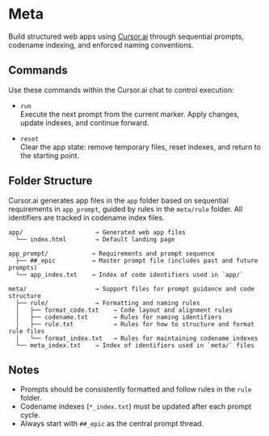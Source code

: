 # Meta

Build structured web apps using [Cursor.ai](https://cursor.ai) through sequential prompts, codename indexing, and enforced naming conventions.

## Commands

Use these commands within the Cursor.ai chat to control execution:

- `run`  
  Execute the next prompt from the current marker. Apply changes, update indexes, and continue forward.
  
- `reset`  
  Clear the app state: remove temporary files, reset indexes, and return to the starting point.

## Folder Structure

Cursor.ai generates app files in the `app` folder based on sequential requirements in `app_prompt`, guided by rules in the `meta/rule` folder. All identifiers are tracked in codename index files.

```
app/                    → Generated web app files  
  └── index.html        → Default landing page

app_prompt/            → Requirements and prompt sequence  
  ├── ##_epic          → Master prompt file (includes past and future prompts)  
  └── app_index.txt    → Index of code identifiers used in `app/`  

meta/                   → Support files for prompt guidance and code structure  
  ├── rule/             → Formatting and naming rules  
  │   ├── format_code.txt    → Code layout and alignment rules  
  │   ├── codename.txt       → Rules for naming identifiers  
  │   ├── rule.txt           → Rules for how to structure and format rule files  
  │   └── format_index.txt   → Rules for maintaining codename indexes  
  └── meta_index.txt    → Index of identifiers used in `meta/` files
```

## Notes

- Prompts should be consistently formatted and follow rules in the `rule` folder.
- Codename indexes (`*_index.txt`) must be updated after each prompt cycle.
- Always start with `##_epic` as the central prompt thread.

